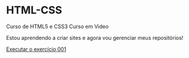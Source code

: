 # HTML-CSS
 Curso de HTML5 e CSS3 Curso em Video

 Estou aprendendo a criar sites e agora vou gerenciar meus repositórios!

 <a href="https://scheiblerdaniele.github.io/HTML-CSS/Exercicios/ex001.index.html">Executar o exercício 001</a>
